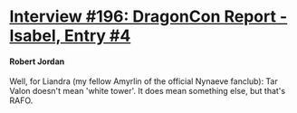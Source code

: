 # [Interview #196: DragonCon Report - Isabel, Entry #4](https://www.theoryland.com/intvmain.php?i=196#4)

#### Robert Jordan

Well, for Liandra (my fellow Amyrlin of the official Nynaeve fanclub): Tar Valon doesn't mean 'white tower'. It does mean something else, but that's RAFO.

